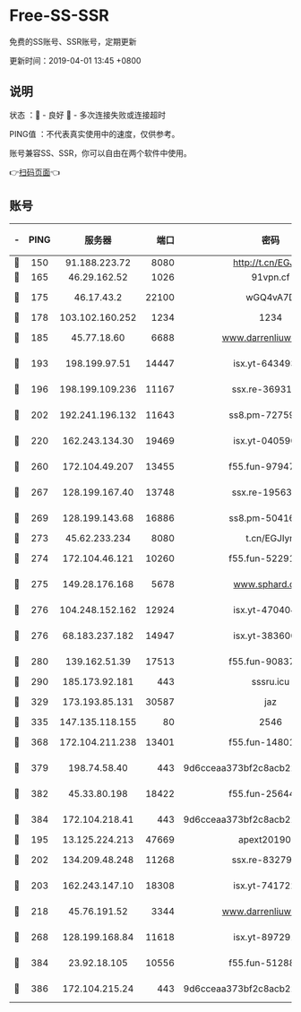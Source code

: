 # Free-SS-SSR

免费的SS账号、SSR账号，定期更新

更新时间：2019-04-01 13:45 +0800

## 说明

状态     ：🙂 - 良好 🙁 - 多次连接失败或连接超时

PING值   ：不代表真实使用中的速度，仅供参考。

账号兼容SS、SSR，你可以自由在两个软件中使用。

👉[扫码页面](https://liesauer.github.io/Free-SS-SSR/)👈

## 账号

|-|PING|服务器|端口|密码|加密方式|区域|
|:----:|:----:|:-----:|-----:|:----:|:----:|:----:|
|🙂|150|91.188.223.72|8080|http://t.cn/EGJIyrl|rc4-md5|RU|
|🙂|165|46.29.162.52|1026|91vpn.cf|rc4-md5|RU|
|🙂|175|46.17.43.2|22100|wGQ4vA7D|aes-256-gcm|RU|
|🙂|178|103.102.160.252|1234|1234|rc4-md5|JP|
|🙂|185|45.77.18.60|6688|www.darrenliuwei.com|aes-256-cfb|JP|
|🙂|193|198.199.97.51|14447|isx.yt-64349334|aes-256-cfb|US|
|🙂|196|198.199.109.236|11167|ssx.re-36931734|aes-256-cfb|US|
|🙂|202|192.241.196.132|11643|ss8.pm-72759398|aes-256-cfb|US|
|🙂|220|162.243.134.30|19469|isx.yt-04059009|aes-256-cfb|US|
|🙂|260|172.104.49.207|13455|f55.fun-97947555|aes-256-cfb|SG|
|🙂|267|128.199.167.40|13748|ssx.re-19563702|aes-256-cfb|SG|
|🙂|269|128.199.143.68|16886|ss8.pm-50416761|aes-256-cfb|SG|
|🙂|273|45.62.233.234|8080|t.cn/EGJIyrl|rc4-md5|CA|
|🙂|274|172.104.46.121|10260|f55.fun-52291486|aes-256-cfb|SG|
|🙂|275|149.28.176.168|5678|www.sphard.com|aes-256-cfb|SG|
|🙂|276|104.248.152.162|12924|isx.yt-47040451|aes-256-cfb|SG|
|🙂|276|68.183.237.182|14947|isx.yt-38360032|aes-256-cfb|SG|
|🙂|280|139.162.51.39|17513|f55.fun-90837350|aes-256-cfb|SG|
|🙂|290|185.173.92.181|443|sssru.icu|rc4-md5|RU|
|🙂|329|173.193.85.131|30587|jaz|aes-256-cfb|US|
|🙂|335|147.135.118.155|80|2546|chacha20|US|
|🙂|368|172.104.211.238|13401|f55.fun-14801280|aes-256-cfb|US|
|🙂|379|198.74.58.40|443|9d6cceaa373bf2c8acb22e60b6a58be6|aes-256-cfb|US|
|🙂|382|45.33.80.198|18422|f55.fun-25644172|aes-256-cfb|US|
|🙂|384|172.104.218.41|443|9d6cceaa373bf2c8acb22e60b6a58be6|aes-256-cfb|US|
|🙂|195|13.125.224.213|47669|apext2019001|chacha20|KR|
|🙂|202|134.209.48.248|11268|ssx.re-83279244|aes-256-cfb|US|
|🙂|203|162.243.147.10|18308|isx.yt-74172244|aes-256-cfb|US|
|🙂|218|45.76.191.52|3344|www.darrenliuwei.com|aes-256-cfb|AU|
|🙂|268|128.199.168.84|11618|isx.yt-89729169|aes-256-cfb|SG|
|🙂|384|23.92.18.105|10556|f55.fun-51288574|aes-256-cfb|US|
|🙂|386|172.104.215.24|443|9d6cceaa373bf2c8acb22e60b6a58be6|aes-256-cfb|US|
